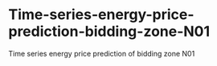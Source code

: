 # Time-series-energy-price-prediction-bidding-zone-N01
Time series energy price prediction of bidding zone N01
